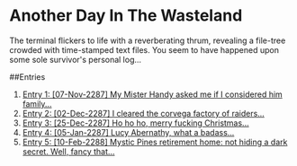 # Another Day In The Wasteland

The terminal flickers to life with a reverberating thrum, revealing a file-tree crowded with time-stamped text files. You seem to have happened upon some sole survivor's personal log...

##Entries

1. [Entry 1: [07-Nov-2287] My Mister Handy asked me if I considered him family...](/entries/entry_1.md)
2. [Entry 2: [02-Dec-2287] I cleared the corvega factory of raiders...](/entries/entry_2.md)
3. [Entry 3: [25-Dec-2287] Ho ho ho, merry fucking Christmas...](/entries/entry_3.md)
4. [Entry 4: [05-Jan-2287] Lucy Abernathy, what a badass...](/entries/entry_4.md)
5. [Entry 5: [10-Feb-2288] Mystic Pines retirement home: not hiding a dark secret. Well, fancy that...](/entries/entry_5.md)
